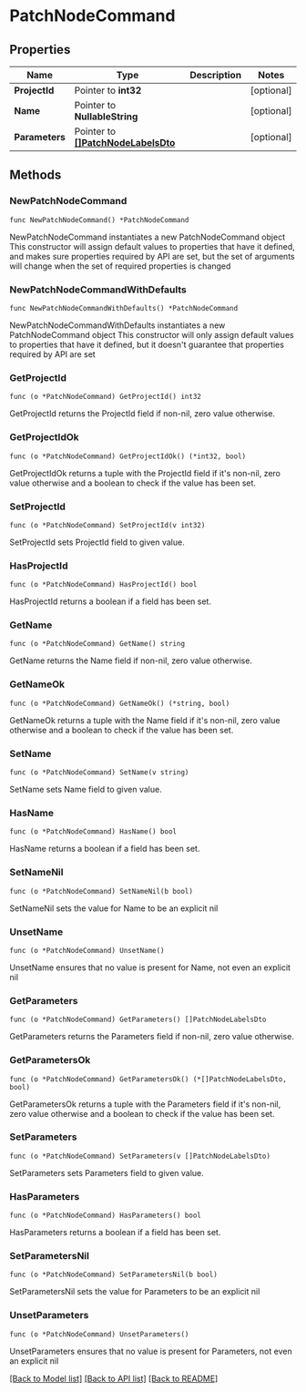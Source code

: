 # PatchNodeCommand

## Properties

Name | Type | Description | Notes
------------ | ------------- | ------------- | -------------
**ProjectId** | Pointer to **int32** |  | [optional] 
**Name** | Pointer to **NullableString** |  | [optional] 
**Parameters** | Pointer to [**[]PatchNodeLabelsDto**](PatchNodeLabelsDto.md) |  | [optional] 

## Methods

### NewPatchNodeCommand

`func NewPatchNodeCommand() *PatchNodeCommand`

NewPatchNodeCommand instantiates a new PatchNodeCommand object
This constructor will assign default values to properties that have it defined,
and makes sure properties required by API are set, but the set of arguments
will change when the set of required properties is changed

### NewPatchNodeCommandWithDefaults

`func NewPatchNodeCommandWithDefaults() *PatchNodeCommand`

NewPatchNodeCommandWithDefaults instantiates a new PatchNodeCommand object
This constructor will only assign default values to properties that have it defined,
but it doesn't guarantee that properties required by API are set

### GetProjectId

`func (o *PatchNodeCommand) GetProjectId() int32`

GetProjectId returns the ProjectId field if non-nil, zero value otherwise.

### GetProjectIdOk

`func (o *PatchNodeCommand) GetProjectIdOk() (*int32, bool)`

GetProjectIdOk returns a tuple with the ProjectId field if it's non-nil, zero value otherwise
and a boolean to check if the value has been set.

### SetProjectId

`func (o *PatchNodeCommand) SetProjectId(v int32)`

SetProjectId sets ProjectId field to given value.

### HasProjectId

`func (o *PatchNodeCommand) HasProjectId() bool`

HasProjectId returns a boolean if a field has been set.

### GetName

`func (o *PatchNodeCommand) GetName() string`

GetName returns the Name field if non-nil, zero value otherwise.

### GetNameOk

`func (o *PatchNodeCommand) GetNameOk() (*string, bool)`

GetNameOk returns a tuple with the Name field if it's non-nil, zero value otherwise
and a boolean to check if the value has been set.

### SetName

`func (o *PatchNodeCommand) SetName(v string)`

SetName sets Name field to given value.

### HasName

`func (o *PatchNodeCommand) HasName() bool`

HasName returns a boolean if a field has been set.

### SetNameNil

`func (o *PatchNodeCommand) SetNameNil(b bool)`

 SetNameNil sets the value for Name to be an explicit nil

### UnsetName
`func (o *PatchNodeCommand) UnsetName()`

UnsetName ensures that no value is present for Name, not even an explicit nil
### GetParameters

`func (o *PatchNodeCommand) GetParameters() []PatchNodeLabelsDto`

GetParameters returns the Parameters field if non-nil, zero value otherwise.

### GetParametersOk

`func (o *PatchNodeCommand) GetParametersOk() (*[]PatchNodeLabelsDto, bool)`

GetParametersOk returns a tuple with the Parameters field if it's non-nil, zero value otherwise
and a boolean to check if the value has been set.

### SetParameters

`func (o *PatchNodeCommand) SetParameters(v []PatchNodeLabelsDto)`

SetParameters sets Parameters field to given value.

### HasParameters

`func (o *PatchNodeCommand) HasParameters() bool`

HasParameters returns a boolean if a field has been set.

### SetParametersNil

`func (o *PatchNodeCommand) SetParametersNil(b bool)`

 SetParametersNil sets the value for Parameters to be an explicit nil

### UnsetParameters
`func (o *PatchNodeCommand) UnsetParameters()`

UnsetParameters ensures that no value is present for Parameters, not even an explicit nil

[[Back to Model list]](../README.md#documentation-for-models) [[Back to API list]](../README.md#documentation-for-api-endpoints) [[Back to README]](../README.md)


